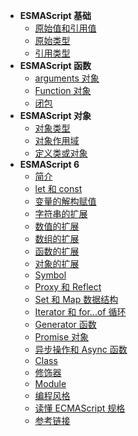 - **ESMAScript 基础**
  - [ 原始值和引用值](zh-cn/javascript/es/es6-原始值和引用值.md)
  - [ 原始类型](zh-cn/javascript/es/es6-原始类型.md)
  - [ 引用类型](zh-cn/javascript/es/es6-引用类型.md)
- **ESMAScript 函数**
  - [ arguments 对象](zh-cn/javascript/es/es6-arguments.md)
  - [ Function 对象](zh-cn/javascript/es/es6-function.md)
  - [ 闭包](zh-cn/javascript/es/es6-闭包.md)
- **ESMAScript 对象**
  - [ 对象类型](zh-cn/javascript/es/es6-对象类型.md)
  - [ 对象作用域](zh-cn/javascript/es/es6-对象作用域.md)
  - [ 定义类或对象](zh-cn/javascript/es/es6-定义类或对象.md)
- **ESMAScript 6**
  - [ 简介](zh-cn/javascript/es/es6-简介.md)
  - [ let 和 const](zh-cn/javascript/es/es6-let&const.md)
  - [ 变量的解构赋值](zh-cn/javascript/es/es6-变量的解构赋值.md)
  - [ 字符串的扩展](zh-cn/javascript/es/es6-字符串的扩展.md)
  - [ 数值的扩展](zh-cn/javascript/es/es6-数值的扩展.md)
  - [ 数组的扩展](zh-cn/javascript/es/es6-数组的扩展.md)
  - [ 函数的扩展](zh-cn/javascript/es/es6-函数的扩展.md)
  - [ 对象的扩展](zh-cn/javascript/es/es6-对象的扩展.md)
  - [ Symbol](zh-cn/javascript/es/es6-symbol.md)
  - [ Proxy 和 Reflect](zh-cn/javascript/es/es6-proxy&reflect.md)
  - [ Set 和 Map 数据结构](zh-cn/javascript/es/es6-Set和Map数据结构.md)
  - [ Iterator 和 for...of 循环](zh-cn/javascript/es/es6-Iterator和for...of循环.md)
  - [ Generator 函数 ](zh-cn/javascript/es/es6-Generator函数.md)
  - [ Promise 对象 ](zh-cn/javascript/es/es6-Promise对象.md)
  - [ 异步操作和 Async 函数 ](zh-cn/javascript/es/es6-异步操作和Async函数.md)
  - [ Class ](zh-cn/javascript/es/es6-Class.md)
  - [ 修饰器 ](zh-cn/javascript/es/es6-decorator.md)
  - [ Module ](zh-cn/javascript/es/es6-module.md)
  - [ 编程风格 ](zh-cn/javascript/es/es6-编程风格.md)
  - [ 读懂 ECMAScript 规格 ](zh-cn/javascript/es/读懂ECMAScript规格.md)
  - [ 参考链接 ](zh-cn/javascript/es/参考链接.md)
